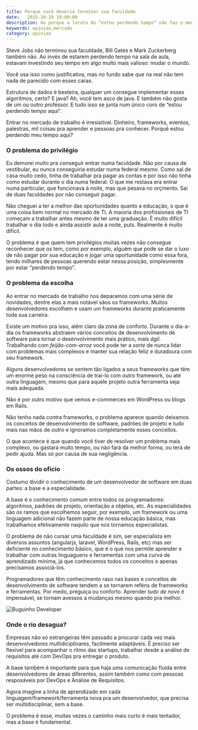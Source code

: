 ```yaml
---
title: Porque você deveria terminar sua faculdade
date:   2015-10-29 19:00:00
description: Ou porque a lorota do “estou perdendo tempo” não faz o menor sentido
keywords: opiniao,mercado
category: opiniao
---
```


Steve Jobs não terminou sua faculdade, Bill Gates e Mark Zuckerberg também não. Ao invés de estarem perdendo tempo na sala de aula, estavam investindo seu tempo em algo muito mais valioso: mudar o mundo.

Você usa isso como justificativa, mas no fundo sabe que na real não tem nada de parecido com esses caras.

Estrutura de dados é besteira, qualquer um consegue implementar esses algoritmos, certo? E java? Ah, você tem asco de java. E também não gosta de um ou outro professor. E tudo isso se junta num único coro de “estou perdendo tempo aqui”.

Entrar no mercado de trabalho é irresistível. Dinheiro, frameworks, eventos, palestras, mil coisas pra aprender e pessoas pra conhecer. Porquê estou perdendo meu tempo aqui?

### O problema do privilégio

Eu demorei muito pra conseguir entrar numa faculdade. Não por causa de vestibular, eu nunca conseguiria estudar numa federal mesmo. Como saí de casa muito cedo, tinha de trabalhar pra pagar as contas e por isso não tinha como estudar durante o dia numa federal. O que me restava era entrar numa particular, que funcionava à noite, mas que pesava no orçmento. Saí de duas faculdades por não conseguir pagar.

Não cheguei a ter a melhor das oportunidades quanto a educação, o que é uma coisa bem normal no mercado de TI. A maioria dos profissionais de TI começam a trabalhar antes mesmo de ter uma graduação. É muito difícil trabalhar o dia todo e ainda assistir aula a noite, puts. Realmente é muito difícil.

O problema é que quem tem privilégios muitas vezes não consegue reconhecer que os tem, como por exemplo, alguém que pode se dar o luxo de não pagar por sua educação e jogar uma oportunidade como essa fora, tendo milhares de pessoas querendo estar nessa posição, simplesmente por estar "perdendo tempo".

### O problema da escolha

Ao entrar no mercado de trabalho nos deparamos com uma série de novidades, dentre elas a mais notável sãos os frameworks. Muitos  desenvolvedores escolhem e usam um frameworks durante praticamente toda sua carreira.

Existe um motivo pra isso, além claro da zona de conforto. Durante o dia-a-dia os frameworks abstraem vários conceitos de desenvolvimento de software para tornar o desenvolvimento mais prático, mais *ágil*. Trabalhando com *feijão-com-arroz* você pode ter a *sorte* de nunca lidar com problemas mais complexos e manter sua relação feliz e duradoura com seu framework.

Alguns desenvolvedores se sentem tão ligados a seus frameworks que têm um enorme peso na consciência de traí-lo com outro framework, ou até outra linguagem, mesmo que para aquele projeto outra ferramenta seja mais adequada.

Não é por outro motivo que vemos e-commerces em WordPress ou blogs em Rails.

Não tenho nada contra frameworks, o problema aparece quando deixamos os conceitos de desenvolvimento de software, padrões de projeto e tudo mais nas mãos de *outro* e ignoramos completamente esses conceitos.

O que acontece é que quando você tiver de resolver um problema mais complexo, ou gastará muito tempo, ou não fará da melhor forma, ou terá de pedir ajuda. Mas só por causa de sua negligência.

### Os ossos do ofício

Costumo dividir o conhecimento de um desenvolvedor de software em duas partes: a base e a especialidade.

A base é o conhecimento comum entre todos os programadores: algoritmos, padrões de projeto, orientação a objetos, etc. As especialidades são os ramos que escolhemos seguir, por exemplo, um framework ou uma linguagem adicional não fazem parte de nossa educação básica, mas trabalhamos efetivamente naquilo que nos tornamos especialistas.

O problema de não cursar uma faculdade é sim, ser especialista em diversos assuntos (angularjs, laravel, WordPress, Rails, etc) mas ser deficiente no conhecimento básico, que é o que nos permite aprender e trabalhar com outras linguaguens e ferramentas com uma curva de aprendizado mínima, já que conhecemos todos os conceitos e apenas precisamos associá-los.

Programadores que têm conhecimento raso nas bases e conceitos de desenvolvimento de software tendem a se tornarem reféns de frameworks e ferramentas. Por medo, preguiça ou conforto. Aprender *tudo de novo* é impensável, se tornam avessos a mudanças mesmo quando pra melhor.

![Buguinho Developer](http://d.pr/i/11gZI.jpg)

### Onde o rio desagua?

Empresas não só estrangeiras têm passado a procurar cada vez mais desenvolvedores multidiciplinares, facilmente adaptáveis. É preciso ser flexível para acompanhar o ritmo das startups, trabalhar desde a análise de requisitos até com DevOps pra entregar o produto.

A base também é importante para que haja uma comunicação fluída entre desenvolvedores de áreas diferentes, assim também como com pessoas resposáveis por DevOps e Análise de Requisitos.

Agora imagine a linha de aprendizado em cada linguagem/framework/ferramenta nova pra um desenvolvedor, que precisa ser multidisciplinar, sem a base.

O problema é esse, muitas vezes o caminho mais curto é mais tentador, mas a base é fundamental.
